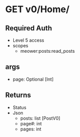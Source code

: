 # GET v0/Home/

## Required Auth 

- Level 5 access
- scopes
  - meower:posts:read_posts

## args

- page: Optional [Int]

  
## Returns

- Status
- Json
  - posts: list [PostV0] 
  - page#: int
  - pages: int

